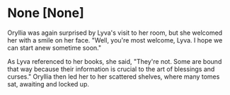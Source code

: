 # None [None]
Oryllia was again surprised by Lyva's visit to her room, but she welcomed her with a smile on her face. "Well, you're most welcome, Lyva. I hope we can start anew sometime soon."

As Lyva referenced to her books, she said, "They're not. Some are bound that way because their information is crucial to the art of blessings and curses." Oryllia then led her to her scattered shelves, where many tomes sat, awaiting and locked up.
